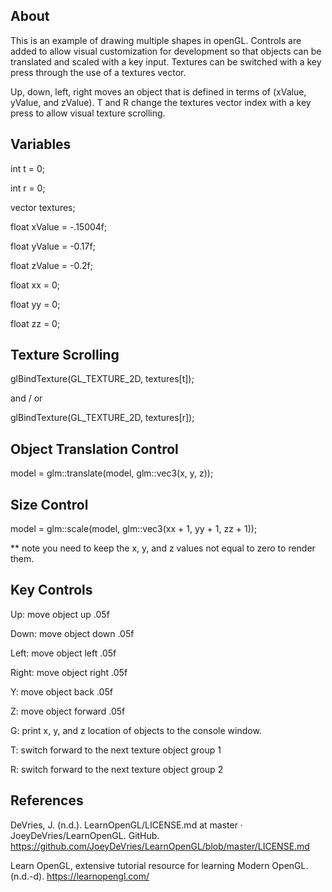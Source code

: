 ## About 

This is an example of drawing multiple shapes in openGL. Controls are added to allow visual customization for development so that objects can be translated and scaled with a key input. Textures can be switched with a key press through the use of a textures vector. 

Up, down, left, right moves an object that is defined in terms of (xValue, yValue, and zValue).
T and R change the textures vector index with a key press to allow visual texture scrolling. 

## Variables
int t = 0;

int r = 0;

vector<unsigned int> textures;
        
float xValue = -.15004f;
        
float yValue = -0.17f;
        
float zValue = -0.2f;
        
float xx = 0;
        
float yy = 0;
        
float zz = 0;

## Texture Scrolling

glBindTexture(GL_TEXTURE_2D, textures[t]);

and / or

glBindTexture(GL_TEXTURE_2D, textures[r]);

## Object Translation Control

model = glm::translate(model, glm::vec3(x, y, z));

## Size Control
        
model = glm::scale(model, glm::vec3(xx + 1, yy + 1, zz + 1));

** note you need to keep the x, y, and z values not equal to zero to render them.

## Key Controls

Up: move object up .05f

Down: move object down .05f

Left: move object left .05f

Right: move object right .05f

Y: move object back .05f

Z: move object forward .05f

G: print x, y, and z location of objects to the console window. 

T: switch forward to the next texture object group 1

R: switch forward to the next texture object group 2

## References

DeVries, J. (n.d.). LearnOpenGL/LICENSE.md at master · JoeyDeVries/LearnOpenGL. GitHub. https://github.com/JoeyDeVries/LearnOpenGL/blob/master/LICENSE.md

Learn OpenGL, extensive tutorial resource for learning Modern OpenGL. (n.d.-d). https://learnopengl.com/
